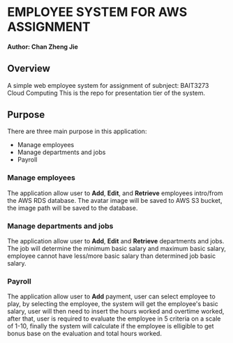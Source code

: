 # EMPLOYEE SYSTEM FOR AWS ASSIGNMENT
#### Author: Chan Zheng Jie

## Overview

A simple web employee system for assignment of subnject: BAIT3273 Cloud Computing
This is the repo for presentation tier of the system.

## Purpose

There are three main purpose in this application:
- Manage employees
- Manage departments and jobs
- Payroll

### Manage employees
The application allow user to **Add**, **Edit**, and **Retrieve** employees intro/from the AWS RDS database.
The avatar image will be saved to AWS S3 bucket, the image path will be saved to the database.

### Manage departments and jobs
The application allow user to **Add**, **Edit** and **Retrieve** departments and jobs.
The job will determine the minimum basic salary and maximum basic salary, employee cannot have less/more basic salary than 
determined job basic salary.

### Payroll
The application allow user to **Add** payment, user can select employee to play, by selecting the employee,
the system will get the employee's basic salary, user will then need to insert the hours worked and overtime worked, 
after that, user is required to evaluate the employee in 5 criteria on a scale of 1-10, finally the system
will calculate if the employee is elligible to get bonus base on the evaluation and total hours worked.
